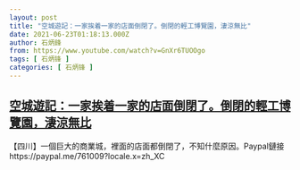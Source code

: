 ```yaml
---
layout: post
title: "空城遊記：一家挨着一家的店面倒閉了。倒閉的輕工博覽園，淒涼無比"
date: 2021-06-23T01:18:13.000Z
author: 石炳鋒
from: https://www.youtube.com/watch?v=GnXr6TUOOgo
tags: [ 石炳锋 ]
categories: [ 石炳锋 ]
---
```

<!--1624411093000-->
[空城遊記：一家挨着一家的店面倒閉了。倒閉的輕工博覽園，淒涼無比](https://www.youtube.com/watch?v=GnXr6TUOOgo)
------

<div>
【四川】一個巨大的商業城，裡面的店面都倒閉了，不知什麼原因。Paypal鏈接https://paypal.me/761009?locale.x=zh_XC
</div>
